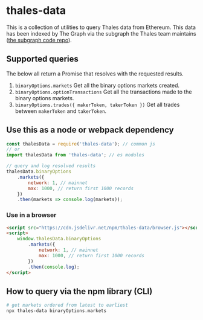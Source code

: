 # thales-data

This is a collection of utilities to query Thales data from Ethereum. This data has been indexed by The Graph via the subgraph the Thales team maintains ([the subgraph code repo](https://github.com/thales-markets/thales-subgraph)).

## Supported queries

The below all return a Promise that resolves with the requested results.

1. `binaryOptions.markets` Get all the binary options markets created.
2. `binaryOptions.optionTransactions` Get all the transactions made to the binary options markets.
3. `binaryOptions.trades({ makerToken, takerToken })` Get all trades between `makerToken` and `takerToken`.

## Use this as a node or webpack dependency

```javascript
const thalesData = require('thales-data'); // common js
// or
import thalesData from 'thales-data'; // es modules

// query and log resolved results
thalesData.binaryOptions
	.markets({
		network: 1, // mainnet
		max: 1000, // return first 1000 records
	})
	.then(markets => console.log(markets));
```

### Use in a browser

```html
<script src="https://cdn.jsdelivr.net/npm/thales-data/browser.js"></script>
<script>
	window.thalesData.binaryOptions
		.markets({
			network: 1, // mainnet
			max: 1000, // return first 1000 records
		})
		.then(console.log);
</script>
```

## How to query via the npm library (CLI)

```bash
# get markets ordered from latest to earliest
npx thales-data binaryOptions.markets
```
